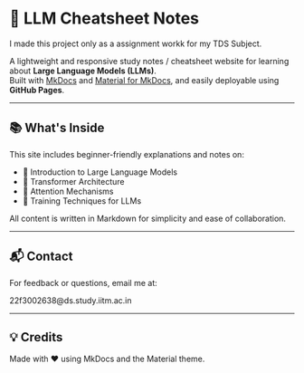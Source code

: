 # 📘 LLM Cheatsheet Notes

I made this project only as a assignment workk for my TDS Subject.

A lightweight and responsive study notes / cheatsheet website for learning about **Large Language Models (LLMs)**.  
Built with [MkDocs](https://www.mkdocs.org/) and [Material for MkDocs](https://squidfunk.github.io/mkdocs-material/), and easily deployable using **GitHub Pages**.

---

## 📚 What's Inside

This site includes beginner-friendly explanations and notes on:

- 🔹 Introduction to Large Language Models
- 🔹 Transformer Architecture
- 🔹 Attention Mechanisms
- 🔹 Training Techniques for LLMs

All content is written in Markdown for simplicity and ease of collaboration.

---

## 📬 Contact

For feedback or questions, email me at:  
<!--22f3002638@ds.study.iitm.ac.in-->22f3002638@ds.study.iitm.ac.in<!--/email_off-->

---

## 💡 Credits

Made with ❤️ using MkDocs and the Material theme.